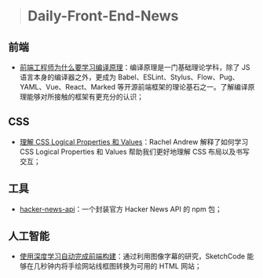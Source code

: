 
> # Daily-Front-End-News

## 前端

- [前端工程师为什么要学习编译原理](https://zhuanlan.zhihu.com/p/31096468?group_id=966317872339922944)：编译原理是一门基础理论学科，除了 JS 语言本身的编译器之外，更成为 Babel、ESLint、Stylus、Flow、Pug、YAML、Vue、React、Marked 等开源前端框架的理论基石之一。了解编译原理能够对所接触的框架有更充分的认识；

## CSS

- [理解 CSS Logical Properties 和 Values](http://t.cn/Rmf3tZD)：Rachel Andrew 解释了如何学习 CSS Logical Properties 和 Values 帮助我们更好地理解 CSS 布局以及书写交互；

## 工具

- [hacker-news-api](https://moondef.github.io/hacker-news-api/)：一个封装官方 Hacker News API 的 npm 包；

## 人工智能

- [使用深度学习自动完成前端构建](http://t.cn/RmfFot4)：通过利用图像字幕的研究，SketchCode 能够在几秒钟内将手绘网站线框图转换为可用的 HTML 网站；
